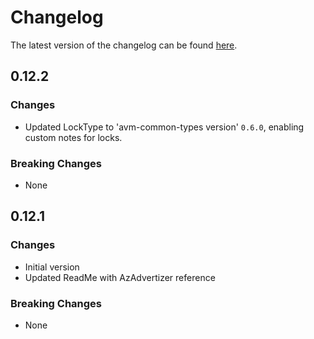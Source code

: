 # Changelog

The latest version of the changelog can be found [here](https://github.com/Azure/bicep-registry-modules/blob/main/avm/res/event-hub/namespace/CHANGELOG.md).

## 0.12.2

### Changes

- Updated LockType to 'avm-common-types version' `0.6.0`, enabling custom notes for locks.

### Breaking Changes

- None

## 0.12.1

### Changes

- Initial version
- Updated ReadMe with AzAdvertizer reference

### Breaking Changes

- None
